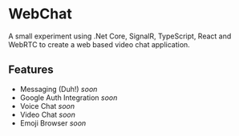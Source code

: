 # WebChat

A small experiment using .Net Core, SignalR, TypeScript, React and WebRTC to create a web based video chat application. 

## Features

* Messaging (Duh!) _soon_
* Google Auth Integration _soon_
* Voice Chat _soon_
* Video Chat _soon_
* Emoji Browser _soon_
